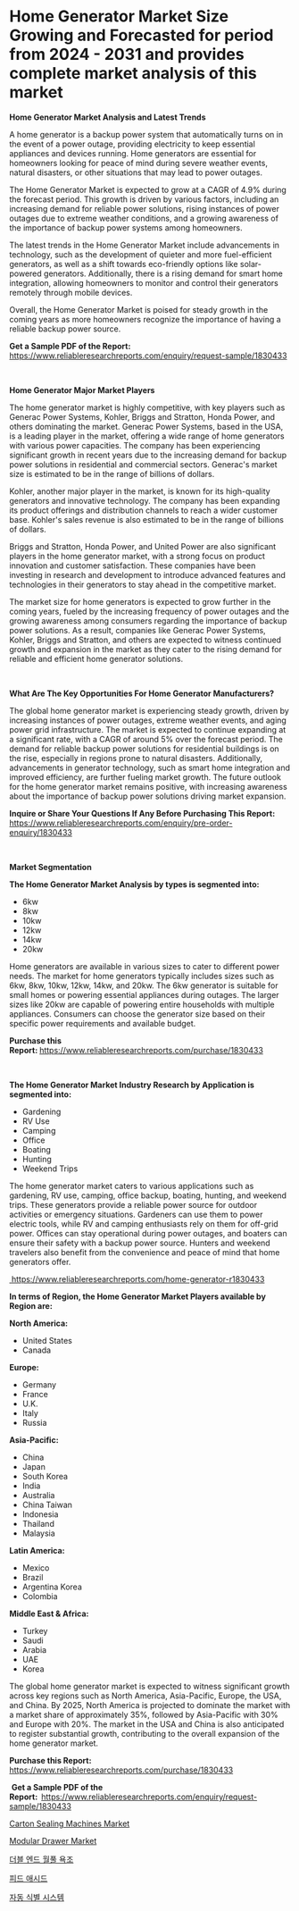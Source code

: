 <p><h1>Home Generator Market Size Growing and Forecasted for period from 2024 - 2031 and provides complete market analysis of this market</h1></p><p><strong>Home Generator Market Analysis and Latest Trends</strong></p>
<p><p>A home generator is a backup power system that automatically turns on in the event of a power outage, providing electricity to keep essential appliances and devices running. Home generators are essential for homeowners looking for peace of mind during severe weather events, natural disasters, or other situations that may lead to power outages.</p><p>The Home Generator Market is expected to grow at a CAGR of 4.9% during the forecast period. This growth is driven by various factors, including an increasing demand for reliable power solutions, rising instances of power outages due to extreme weather conditions, and a growing awareness of the importance of backup power systems among homeowners.</p><p>The latest trends in the Home Generator Market include advancements in technology, such as the development of quieter and more fuel-efficient generators, as well as a shift towards eco-friendly options like solar-powered generators. Additionally, there is a rising demand for smart home integration, allowing homeowners to monitor and control their generators remotely through mobile devices.</p><p>Overall, the Home Generator Market is poised for steady growth in the coming years as more homeowners recognize the importance of having a reliable backup power source.</p></p>
<p><strong>Get a Sample PDF of the Report:&nbsp;</strong> <a href="https://www.reliableresearchreports.com/enquiry/request-sample/1830433">https://www.reliableresearchreports.com/enquiry/request-sample/1830433</a></p>
<p>&nbsp;</p>
<p><strong>Home Generator Major Market Players</strong></p>
<p><p>The home generator market is highly competitive, with key players such as Generac Power Systems, Kohler, Briggs and Stratton, Honda Power, and others dominating the market. Generac Power Systems, based in the USA, is a leading player in the market, offering a wide range of home generators with various power capacities. The company has been experiencing significant growth in recent years due to the increasing demand for backup power solutions in residential and commercial sectors. Generac's market size is estimated to be in the range of billions of dollars.</p><p>Kohler, another major player in the market, is known for its high-quality generators and innovative technology. The company has been expanding its product offerings and distribution channels to reach a wider customer base. Kohler's sales revenue is also estimated to be in the range of billions of dollars.</p><p>Briggs and Stratton, Honda Power, and United Power are also significant players in the home generator market, with a strong focus on product innovation and customer satisfaction. These companies have been investing in research and development to introduce advanced features and technologies in their generators to stay ahead in the competitive market.</p><p>The market size for home generators is expected to grow further in the coming years, fueled by the increasing frequency of power outages and the growing awareness among consumers regarding the importance of backup power solutions. As a result, companies like Generac Power Systems, Kohler, Briggs and Stratton, and others are expected to witness continued growth and expansion in the market as they cater to the rising demand for reliable and efficient home generator solutions.</p></p>
<p>&nbsp;</p>
<p><strong>What Are The Key Opportunities For Home Generator Manufacturers?</strong></p>
<p><p>The global home generator market is experiencing steady growth, driven by increasing instances of power outages, extreme weather events, and aging power grid infrastructure. The market is expected to continue expanding at a significant rate, with a CAGR of around 5% over the forecast period. The demand for reliable backup power solutions for residential buildings is on the rise, especially in regions prone to natural disasters. Additionally, advancements in generator technology, such as smart home integration and improved efficiency, are further fueling market growth. The future outlook for the home generator market remains positive, with increasing awareness about the importance of backup power solutions driving market expansion.</p></p>
<p><strong>Inquire or Share Your Questions If Any Before Purchasing This Report:</strong> <a href="https://www.reliableresearchreports.com/enquiry/pre-order-enquiry/1830433">https://www.reliableresearchreports.com/enquiry/pre-order-enquiry/1830433</a></p>
<p>&nbsp;</p>
<p><strong>Market Segmentation</strong></p>
<p><strong>The Home Generator Market Analysis by types is segmented into:</strong></p>
<p><ul><li>6kw</li><li>8kw</li><li>10kw</li><li>12kw</li><li>14kw</li><li>20kw</li></ul></p>
<p><p>Home generators are available in various sizes to cater to different power needs. The market for home generators typically includes sizes such as 6kw, 8kw, 10kw, 12kw, 14kw, and 20kw. The 6kw generator is suitable for small homes or powering essential appliances during outages. The larger sizes like 20kw are capable of powering entire households with multiple appliances. Consumers can choose the generator size based on their specific power requirements and available budget.</p></p>
<p><strong>Purchase this Report:&nbsp;</strong><a href="https://www.reliableresearchreports.com/purchase/1830433">https://www.reliableresearchreports.com/purchase/1830433</a></p>
<p>&nbsp;</p>
<p><strong>The Home Generator Market Industry Research by Application is segmented into:</strong></p>
<p><ul><li>Gardening</li><li>RV Use</li><li>Camping</li><li>Office</li><li>Boating</li><li>Hunting</li><li>Weekend Trips</li></ul></p>
<p><p>The home generator market caters to various applications such as gardening, RV use, camping, office backup, boating, hunting, and weekend trips. These generators provide a reliable power source for outdoor activities or emergency situations. Gardeners can use them to power electric tools, while RV and camping enthusiasts rely on them for off-grid power. Offices can stay operational during power outages, and boaters can ensure their safety with a backup power source. Hunters and weekend travelers also benefit from the convenience and peace of mind that home generators offer.</p></p>
<p><a href="https://www.reliableresearchreports.com/home-generator-r1830433">&nbsp;https://www.reliableresearchreports.com/home-generator-r1830433</a></p>
<p><strong>In terms of Region, the Home Generator Market Players available by Region are:</strong></p>
<p>
    <p> <strong> North America: </strong>
        <ul>
            <li>United States</li>
            <li>Canada</li>
        </ul>
        </p> 
    <p> <strong> Europe: </strong>
        <ul>
            <li>Germany</li>
            <li>France</li>
            <li>U.K.</li>
            <li>Italy</li>
            <li>Russia</li>
        </ul>
        </p> 
    <p> <strong> Asia-Pacific: </strong>
        <ul>
            <li>China</li>
            <li>Japan</li>
            <li>South Korea</li>
            <li>India</li>
            <li>Australia</li>
            <li>China Taiwan</li>
            <li>Indonesia</li>
            <li>Thailand</li>
            <li>Malaysia</li>
        </ul>
        </p> 
    <p> <strong> Latin America: </strong>
        <ul>
            <li>Mexico</li>
            <li>Brazil</li>
            <li>Argentina Korea</li>
            <li>Colombia</li>
        </ul>
        </p> 
    <p> <strong> Middle East & Africa: </strong>
        <ul>
            <li>Turkey</li>
            <li>Saudi</li>
            <li>Arabia</li>
            <li>UAE</li>
            <li>Korea</li>
        </ul>
    </p>
    </p>
<p><p>The global home generator market is expected to witness significant growth across key regions such as North America, Asia-Pacific, Europe, the USA, and China. By 2025, North America is projected to dominate the market with a market share of approximately 35%, followed by Asia-Pacific with 30% and Europe with 20%. The market in the USA and China is also anticipated to register substantial growth, contributing to the overall expansion of the home generator market.</p></p>
<p><strong>Purchase this Report: </strong><a href="https://www.reliableresearchreports.com/purchase/1830433">https://www.reliableresearchreports.com/purchase/1830433</a></p>
<p>&nbsp;<strong>Get a Sample PDF of the Report:&nbsp;&nbsp;</strong><a href="https://www.reliableresearchreports.com/enquiry/request-sample/1830433">https://www.reliableresearchreports.com/enquiry/request-sample/1830433</a></p>
<p><strong></strong></p>
<p><p><a href="https://github.com/Sarissaschmalingtr6fz2739/Market-Research-Report-List-2/blob/main/carton-sealing-machines-market.md">Carton Sealing Machines Market</a></p><p><a href="https://github.com/jodemen/Market-Research-Report-List-2/blob/main/modular-drawer-market.md">Modular Drawer Market</a></p><p><a href="https://github.com/wallacBahrtyinger567686/Market-Research-Report-List-1/blob/main/795280128513.md">더블 엔드 월풀 욕조</a></p><p><a href="https://medium.com/@tomienow676/%ED%94%BC%EB%93%9C%EC%82%B0-%EC%8B%9C%EC%9E%A5%EC%9D%80-%EC%8B%9C%EC%9E%A5-%EC%A0%90%EC%9C%A0%EC%9C%A8-%EC%8B%9C%EC%9E%A5-%EB%8F%99%ED%96%A5-%EB%B0%8F-%EC%8B%9C%EC%9E%A5-%EC%84%B1%EC%9E%A5%EC%97%90-%EB%8C%80%ED%95%9C-%EC%A0%95%EB%B3%B4%EB%A5%BC-%EC%A0%9C%EA%B3%B5%ED%95%A9%EB%8B%88%EB%8B%A4-eedb647f5842">피드 애시드</a></p><p><a href="https://medium.com/@kelsiorphy/%EC%9E%90%EB%8F%99%EC%8B%9D%EB%B3%84%EC%8B%9C%EC%8A%A4%ED%85%9C-%EC%8B%9C%EC%9E%A5-%EC%84%B1%EA%B3%B5%EC%A0%81%EC%9D%B8-%EB%B9%84%EC%A6%88%EB%8B%88%EC%8A%A4-%EC%A0%84%EB%9E%B5%EC%9D%98-%ED%95%B5%EC%8B%AC-%EC%9A%94%EC%86%8C-2031%EB%85%84%EA%B9%8C%EC%A7%80-%EC%98%88%EC%B8%A1-020dcb44d4f0">자동 식별 시스템</a></p></p>